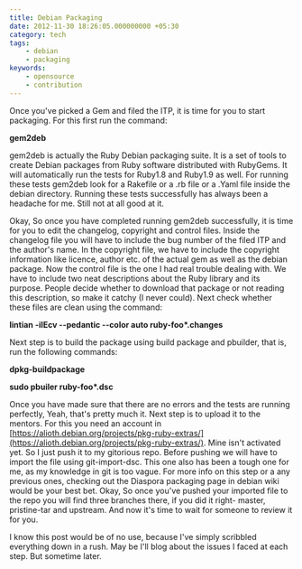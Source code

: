 ```yaml
---
title: Debian Packaging
date: 2012-11-30 18:26:05.000000000 +05:30
category: tech
tags:
    - debian
    - packaging
keywords:
    - opensource
    - contribution
---
```



Once you've picked a Gem and filed the ITP, it is time for you to start packaging. For this first run the command:

**gem2deb <Gem name>**

gem2deb is actually the Ruby Debian packaging suite. It is a set of tools to create Debian packages from Ruby software distributed with RubyGems. It will automatically run the tests for Ruby1.8 and Ruby1.9 as well. For running these tests gem2deb look for a Rakefile or a .rb file or a .Yaml file inside the debian directory. Running these tests successfully has always been a headache for me. Still not at all good at it.

Okay, So once you have completed running gem2deb successfully, it is time for you to edit the changelog, copyright and control files. Inside the changelog file you will have to include the bug number of the filed ITP and the author's name. In the copyright file, we have to include the copyright information like licence, author etc. of the actual gem as well as the debian package. Now the control file is the one I had real trouble dealing with. We have to include two neat descriptions about the Ruby library and its purpose. People decide whether to download that package or not reading this description, so make it catchy (I never could). Next check whether these files are clean using the command:

**lintian -iIEcv --pedantic --color auto ruby-foo\*.changes**

Next step is to build the package using build package and pbuilder, that is, run the following commands:

**dpkg-buildpackage**

**sudo pbuiler ruby-foo\*.dsc**

Once you have made sure that there are no errors and the tests are running perfectly, Yeah, that's pretty much it. Next step is to upload it to the mentors. For this you need an account in [https://alioth.debian.org/projects/pkg-ruby-extras/](https://alioth.debian.org/projects/pkg-ruby-extras/). Mine isn't activated yet. So I just push it to my gitorious repo. Before pushing we will have to import the file using git-import-dsc. This one also has been a tough one for me, as my knowledge in git is too vague. For more info on this step or a  any previous ones, checking out the Diaspora packaging page in debian wiki would be your best bet. Okay, So once you've pushed your imported file to the repo you will find three branches there, if you did it right- master, pristine-tar and upstream. And now it's time to wait for someone to review it for you.

I know this post would be of no use, because I've simply scribbled everything down in a rush. May be I'll blog about the issues I faced at each step. But sometime later.

